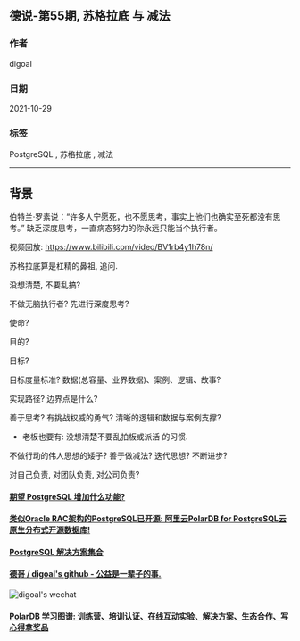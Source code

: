 ## 德说-第55期, 苏格拉底 与 减法    
                                              
### 作者                                              
digoal                                              
                                              
### 日期                                              
2021-10-29                                              
                                              
### 标签                                              
PostgreSQL , 苏格拉底 , 减法                          
                                              
----                                              
                                              
## 背景      
伯特兰·罗素说：“许多人宁愿死，也不愿思考，事实上他们也确实至死都没有思考。” 缺乏深度思考，一直病态努力的你永远只能当个执行者。              
          
视频回放: https://www.bilibili.com/video/BV1rb4y1h78n/      
  
苏格拉底算是杠精的鼻祖, 追问.    
  
没想清楚, 不要乱搞?   
  
不做无脑执行者? 先进行深度思考?   
  
使命?   
  
目的?    
  
目标?   
  
目标度量标准? 数据(总容量、业界数据)、案例、逻辑、故事?    
  
实现路径? 边界点是什么?    
  
善于思考? 有挑战权威的勇气? 清晰的逻辑和数据与案例支撑?   
- 老板也要有: 没想清楚不要乱拍板或派活  的习惯.  
  
不做行动的伟人思想的矮子? 善于做减法? 迭代思想? 不断进步?     
  
对自己负责, 对团队负责, 对公司负责?   
    
  
#### [期望 PostgreSQL 增加什么功能?](https://github.com/digoal/blog/issues/76 "269ac3d1c492e938c0191101c7238216")
  
  
#### [类似Oracle RAC架构的PostgreSQL已开源: 阿里云PolarDB for PostgreSQL云原生分布式开源数据库!](https://github.com/ApsaraDB/PolarDB-for-PostgreSQL "57258f76c37864c6e6d23383d05714ea")
  
  
#### [PostgreSQL 解决方案集合](https://yq.aliyun.com/topic/118 "40cff096e9ed7122c512b35d8561d9c8")
  
  
#### [德哥 / digoal's github - 公益是一辈子的事.](https://github.com/digoal/blog/blob/master/README.md "22709685feb7cab07d30f30387f0a9ae")
  
  
![digoal's wechat](../pic/digoal_weixin.jpg "f7ad92eeba24523fd47a6e1a0e691b59")
  
  
#### [PolarDB 学习图谱: 训练营、培训认证、在线互动实验、解决方案、生态合作、写心得拿奖品](https://www.aliyun.com/database/openpolardb/activity "8642f60e04ed0c814bf9cb9677976bd4")
  
